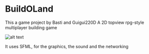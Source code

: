 # BuildOLand

This a game project by Basti and Guigui220D
A 2D topview rpg-style multiplayer building game

![alt text](https://github.com/BuildOLand/BuildOLand/Title.png)

It uses SFML, for the graphics, the sound and the networking
